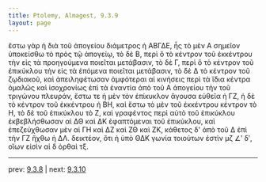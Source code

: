 ```yaml
---
title: Ptolemy, Almagest, 9.3.9
layout: page
---
```


ἔστω γὰρ ἡ διὰ τοῦ ἀπογείου διάμετρος ἡ ΑΒΓΔΕ, ἧς τὸ μὲν Α σημεῖον ὑποκείσθω τὸ πρὸς τῷ ἀπογείῳ, τὸ δὲ Β, περὶ ὃ τὸ κέντρον τοῦ ἐκκέντρου τὴν εἰς τὰ προηγούμενα ποιεῖται μετάβασιν, τὸ δὲ Γ, περὶ ὃ τὸ κέντρον τοῦ ἐπικύκλου τὴν εἰς τὰ ἑπόμενα ποιεῖται μετάβασιν, τὸ δὲ Δ τὸ κέντρον τοῦ ζῳδιακοῦ, καὶ ἀπειληφέτωσαν ἀμφότεραι αἱ κινήσεις περὶ τὰ ἴδια κέντρα ὁμαλῶς καὶ ἰσοχρονίως ἐπὶ τὰ ἐναντία ἀπὸ τοῦ Α ἀπογείου τὴν τοῦ τριγώνου πλευράν, ἔστω τε ἡ μὲν τὸν ἐπίκυκλον ἄγουσα εὐθεῖα ἡ ΓΖ, ἡ δὲ τὸ κέντρον τοῦ ἐκκέντρου ἡ ΒΗ, καὶ ἔστω τὸ μὲν τοῦ ἐκκέντρου κέντρον τὸ Η, τὸ δὲ τοῦ ἐπικύκλου τὸ Ζ, καὶ γραφέντος περὶ αὐτὸ τοῦ ἐπικύκλου ἐκβεβλήσθωσαν αἱ ΔΘ καὶ ΔΚ ἐφαπτόμεναι τοῦ ἐπικύκλου, καὶ ἐπεζεύχθωσαν μὲν αἱ ΓΗ καὶ ΔΖ καὶ ΖΘ καὶ ΖΚ, κάθετος δ' ἀπὸ τοῦ Δ ἐπὶ τὴν ΓΖ ἤχθω ἡ ΔΛ. δεικτέον, ὅτι ἡ ὑπὸ ΘΔΚ γωνία τοιούτων ἐστὶν μζ ∠ʹ δʹ, οἵων εἰσὶν αἱ δ ὀρθαὶ τξ. 

---

prev: [9.3.8](../9.3.8/) | next: [9.3.10](../9.3.10/)

